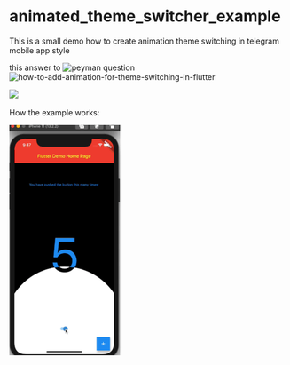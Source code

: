 # animated_theme_switcher_example

This is a small demo how to create animation theme switching in telegram mobile app style

this answer to ![peyman](https://stackoverflow.com/users/4910935/peyman) question ![how-to-add-animation-for-theme-switching-in-flutter](https://stackoverflow.com/questions/60897816/how-to-add-animation-for-theme-switching-in-flutter)

![](https://i.stack.imgur.com/wEIDW.gif)

How the example works:

![](demo.gif)